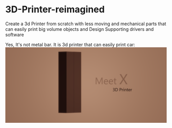 # 3D-Printer-reimagined
Create a 3d Printer from scratch with less moving and mechanical parts that can easily print big volume objects and Design Supporting drivers and software

Yes, It's not metal bar. It is 3d printer that can easily print car: 
![alt text](https://github.com/sateesh-peetha/3D-Printer-reimagined/blob/master/3d%20printer.png "3d Printer")
